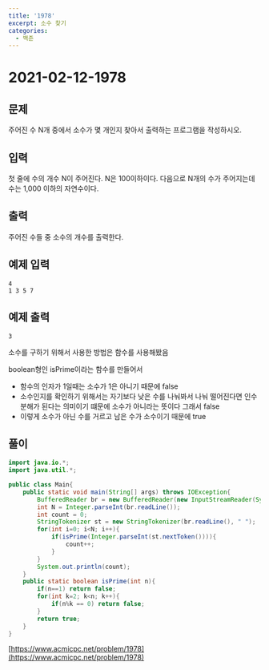 ```yaml
---
title: '1978'
excerpt: 소수 찾기
categories:
  - 백준
---
```


# 2021-02-12-1978

## 문제

주어진 수 N개 중에서 소수가 몇 개인지 찾아서 출력하는 프로그램을 작성하시오.

## 입력

첫 줄에 수의 개수 N이 주어진다. N은 100이하이다. 다음으로 N개의 수가 주어지는데 수는 1,000 이하의 자연수이다.

## 출력

주어진 수들 중 소수의 개수를 출력한다.

## 예제 입력

```text
4
1 3 5 7
```

## 예제 출력

```text
3
```

소수를 구하기 위해서 사용한 방법은 함수를 사용해봤음

boolean형인 isPrime이라는 함수를 만들어서

* 함수의 인자가 1일때는 소수가 1은 아니기 때문에 false
* 소수인지를 확인하기 위해서는 자기보다 낮은 수를 나눠봐서 나눠 떨어진다면 인수분해가 된다는 의미이기 떄문에 소수가 아니라는 뜻이다 그래서 false
* 이렇게 소수가 아닌 수를 거르고 남은 수가 소수이기 때문에 true

## 풀이

```java
import java.io.*;
import java.util.*;

public class Main{
    public static void main(String[] args) throws IOException{
        BufferedReader br = new BufferedReader(new InputStreamReader(System.in));
        int N = Integer.parseInt(br.readLine());
        int count = 0;
        StringTokenizer st = new StringTokenizer(br.readLine(), " ");
        for(int i=0; i<N; i++){
            if(isPrime(Integer.parseInt(st.nextToken()))){
                count++;
            }
        }
        System.out.println(count);
    }
    public static boolean isPrime(int n){
        if(n==1) return false;
        for(int k=2; k<n; k++){
            if(n%k == 0) return false;
        }
        return true;
    }
}
```

[https://www.acmicpc.net/problem/1978](https://www.acmicpc.net/problem/1978)

